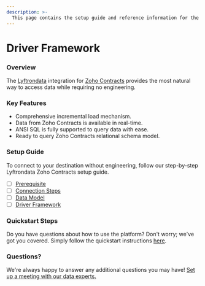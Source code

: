 ```yaml
---
description: >-
  This page contains the setup guide and reference information for the Zoho Contracts source connector.
---
```


# Driver Framework

### Overview

The [Lyftrondata](https://www.lyftrondata.com/) integration for [Zoho Contracts](https://www.lyftrondata.com/integration/business-analytics/zoho-contracts/) provides the most natural way to access data while requiring no engineering.

### Key Features

* Comprehensive incremental load mechanism.
* Data from Zoho Contracts is available in real-time.&#x20;
* ANSI SQL is fully supported to query data with ease.
* Ready to query Zoho Contracts relational schema model.

### Setup Guide

To connect to your destination without engineering, follow our step-by-step Lyftrondata Zoho Contracts setup guide.

* [ ] [Prerequisite](../prerequisite.md)
* [ ] [Connection Steps](../connection-steps.md)
* [ ] [Data Model](../data-model/erd.md)
* [ ] [Driver Framework](../driver-framework/)

### Quickstart Steps

Do you have questions about how to use the platform? Don't worry; we've got you covered. Simply follow the quickstart instructions [here](../driver-framework/README.md).

### Questions? <a href="#questions" id="questions"></a>

We're always happy to answer any additional questions you may have! [Set up a meeting with our data experts.](https://www.lyftrondata.com/book-a-meeting/)


